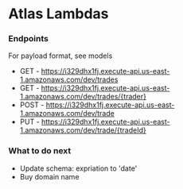 # Atlas Lambdas

### Endpoints 
For payload format, see models
* GET - https://i329dhx1fj.execute-api.us-east-1.amazonaws.com/dev/trades
* GET - https://i329dhx1fj.execute-api.us-east-1.amazonaws.com/dev/trades/{trader}
* POST - https://i329dhx1fj.execute-api.us-east-1.amazonaws.com/dev/trade
* PUT - https://i329dhx1fj.execute-api.us-east-1.amazonaws.com/dev/trade/{tradeId}

### What to do next
- Update schema: expriation to 'date'
- Buy domain name

